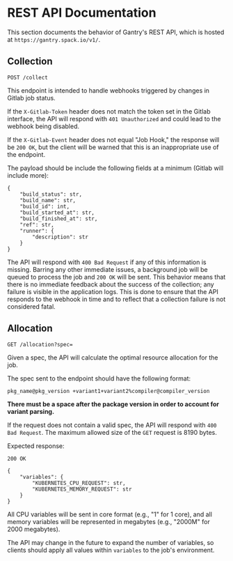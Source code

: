 # REST API Documentation

This section documents the behavior of Gantry's REST API, which is hosted at `https://gantry.spack.io/v1/`.

## Collection

```
POST /collect
```

This endpoint is intended to handle webhooks triggered by changes in Gitlab job status.

If the `X-Gitlab-Token` header does not match the token set in the Gitlab interface, the API will respond with `401 Unauthorized` and could lead to the webhook being disabled.

If the `X-Gitlab-Event` header does not equal "Job Hook," the response will be `200 OK`, but the client will be warned that this is an inappropriate use of the endpoint.

The payload should be include the following fields at a minimum (Gitlab will include more):

```
{
    "build_status": str,
    "build_name": str,
    "build_id": int,
    "build_started_at": str,
    "build_finished_at": str,
    "ref": str,
    "runner": {
        "description": str
    }
}
```

The API will respond with `400 Bad Request` if any of this information is missing. Barring any other immediate issues, a background job will be queued to process the job and `200 OK` will be sent. This behavior means that there is no immediate feedback about the success of the collection; any failure is visible in the application logs. This is done to ensure that the API responds to the webhook in time and to reflect that a collection failure is not considered fatal.

## Allocation

```
GET /allocation?spec=
```

Given a spec, the API will calculate the optimal resource allocation for the job.

The spec sent to the endpoint should have the following format:

```
pkg_name@pkg_version +variant1+variant2%compiler@compiler_version
```

**There must be a space after the package version in order to account for variant parsing.** 

If the request does not contain a valid spec, the API will respond with `400 Bad Request`. The maximum allowed size of the `GET` request is 8190 bytes.

Expected response:

```
200 OK

{
    "variables": {
        "KUBERNETES_CPU_REQUEST": str,
        "KUBERNETES_MEMORY_REQUEST": str
    }
}
```

All CPU variables will be sent in core format (e.g., "1" for 1 core), and all memory variables will be represented in megabytes (e.g., "2000M" for 2000 megabytes).

The API may change in the future to expand the number of variables, so clients should apply all values within `variables` to the job's environment.
